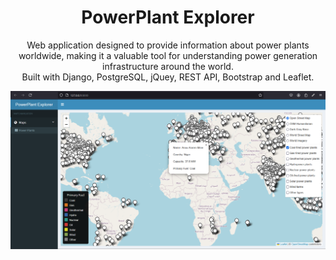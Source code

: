 <h1 align="center">
  PowerPlant Explorer
</h1>
<p align="center">
  Web application designed to provide information about power plants worldwide, making it a valuable tool for understanding power generation infrastructure around the world. <br/> Built with Django, PostgreSQL, jQuey, REST API, Bootstrap and Leaflet.
</p>

![demo](https://github.com/Mahsssa/powerplant-explorer/blob/main/portfolio1.png)
